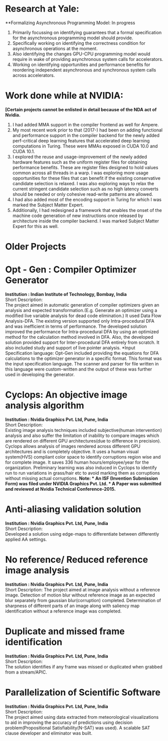 Research at Yale:
==================

**Formalizing Asynchronous Programming Model: In progress

1. Primarily focussing on identifying guarantees that a formal specification for the asynchronous programming model should provide.
1. Specifically working on identifying the correctness condition for asynchronous operations at the moment.
1. Also identifying the changes GPU-CPU programming model would require in wake of providing asynchronous system calls for accelerators.
1. Working on identifying opportunities and performance benefits for reordering independent asynchronous and synchronous system calls across accelerators.

Work done while at NVIDIA:
======================
<strong>
[Certain projects cannot be enlisted in detail because of the NDA act of Nvidia.</strong>

1. I had added MMA support in the compiler frontend as well for Ampere.
1. My most recent work prior to that (2017-) had been on adding  functional and performance support in the compiler backend for the newly added perf-critical deep learning features that accelerated deep learning computations in Turing. These were MMAs exposed in CUDA 10.0 and CUDA 10.1.
1. I explored the reuse and usage-improvement of the newly added hardware features such as the uniform register files for obtaining performance benefits. These are register files designed to hold values common across all threads in a warp. I was exploring more usage opportunities for these files that can benefit if the existing conservative candidate selection is relaxed. I was also exploring ways to relax the current stringent candidate selection such as no high latency converts should be needed or only cohesive read-write patterns are allowed.
1. I had also added most of the encoding support in Turing for which I was marked the Subject Matter Expert.
1. Additionally, I had redesigned a framework that enables the onset of the machine code generation of new instructions once released by architecture inside the compiler backend. I was marked Subject Matter Expert for this as well.


Older Projects
=================================================


 Opt - Gen : Compiler Optimizer Generator
   ===============================================================
  <strong> Institution : Indian Institute of Technology, Bombay, India </strong>   
  Short Description:  
    The project aimed in automatic generation of compiler optimizers given an analysis and expected transformation.(E.g. Generate an optimizer using a modified live variable analysis for dead code elimination.)
    It used Data Flow Analysis-DFA.
    The existing version supported only Intra-procedural DFA and was inefficient in terms of performance.
    The developed solution improved the performance for Intra-procedural DFA by using an optimized method for the calculation method involved in DFA.
    Also, the developed solution provided support for Inter-procedural DFA entirely from scratch.
    It also included study and support of live pointer analysis.
    *Input Specification language: Opt-Gen included providing the equations for DFA calculations to the optimizer generator in a specific format. This format was the input specification language. The scanner and parser for file written in this language were custom-written and the output of these was further used in developing the generator.


Cyclops: An objective image analysis algorithm
   ===============================================================
  <strong> Institution : Nvidia Graphics Pvt. Ltd, Pune, India </strong>   
  Short Description:  
    Existing image analysis techniques included subjective(human intervention) analysis and also suffer the limitation of inability to compare images which are rendered on different GPU architectures(due to difference in precision).
    Cyclops allows analysis of images rendered across different GPU architectures and is completely objective.
    It uses a human visual system(HVS) compliant color space to identify corruptions region wise and for complete image.
    It saves 336 human hours/employee/year for the organization.
    Preliminary learning was also induced in Cyclops to identify run to run variations in grass/hair etc to avoid marking them as corruptions without missing actual corruptions.
<strong>Note: * An ISF (Invention Submission Form) was filed under NVIDIA Graphics Pvt. Ltd.
      * A Paper was submitted and reviewed at Nvidia Technical Conference-2015.</strong>

Anti-aliasing validation solution
 =================================================
  <strong> Institution : Nvidia Graphics Pvt. Ltd, Pune, India </strong>   
  Short Description:  
  Developed a solution using edge-maps to differentiate between differently applied AA settings.

 No reference/  Reduced reference image analysis
===========================================================
  <strong> Institution : Nvidia Graphics Pvt. Ltd, Pune, India </strong>   
  Short Description:
  The project aimed at image analysis without a reference image. Detection of motion blur without reference image as an expected blur separately from gaussian blur(corruption) completed. Determination of sharpness of different parts of an image along with saliency map identification without a reference image was completed.

Duplicate and missed frame identification
================================================================
  <strong> Institution : Nvidia Graphics Pvt. Ltd, Pune, India </strong>   
  Short Description:  
  The solution identifies if any frame was missed or duplicated when grabbed from a stream/APIC.


Parallelization of Scientific Software 
============================================================
  <strong> Institution : Nvidia Graphics Pvt. Ltd, Pune, India </strong>   
  Short Description:  
The project aimed using data extracted from meteorological visualizations to aid in improving the accuracy of predictions using decision problem(Propositional Satisfiability(N-SAT) was used). A scalable SAT clause developer and eliminator was built.

